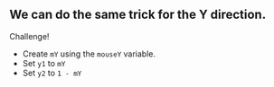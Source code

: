 We can do the same trick for the Y direction.
---
Challenge! 
- Create `mY` using the `mouseY` variable.
- Set `y1` to `mY`
- Set `y2` to `1 - mY`